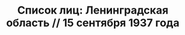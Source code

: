---
title: 'Список лиц: Ленинградская область // 15 сентября 1937 года'
description: РГАСПИ, ф.17, т.3, оп.171, дело 411, лист 53
images:
- /disk/pictures/v03/17-171-411-053.jpg
- /disk/pictures/v03/17-171-411-054.jpg
- /disk/pictures/v03/17-171-411-055.jpg
- /disk/pictures/v03/17-171-411-056.jpg
---